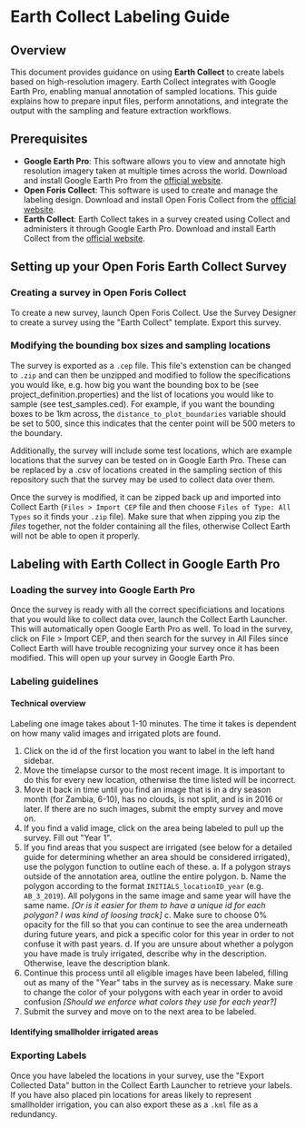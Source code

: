 # Earth Collect Labeling Guide

## Overview
This document provides guidance on using **Earth Collect** to create labels based on high-resolution imagery. Earth Collect integrates with Google Earth Pro, enabling manual annotation of sampled locations. This guide explains how to prepare input files, perform annotations, and integrate the output with the sampling and feature extraction workflows.

## Prerequisites
- **Google Earth Pro**: This software allows you to view and annotate high resolution imagery taken at multiple times across the world. Download and install Google Earth Pro from the [official website](https://www.google.com/earth/about/versions/).
- **Open Foris Collect**: This software is used to create and manage the labeling design. Download and install Open Foris Collect from the [official website](https://openforis.org/solutions/collect/).
- **Earth Collect**: Earth Collect takes in a survey created using Collect and administers it through Google Earth Pro. Download and install Earth Collect from the [official website](https://openforis.org/solutions/collect-earth/).

## Setting up your Open Foris Earth Collect Survey

### Creating a survey in Open Foris Collect
To create a new survey, launch Open Foris Collect. Use the Survey Designer to create a survey using the "Earth Collect" template. Export this survey.

### Modifying the bounding box sizes and sampling locations
The survey is exported as a `.cep` file. This file's extenstion can be changed to `.zip` and can then be unzipped and modified to follow the specifications you would like, e.g. how big you want the bounding box to be (see project_definition.properties) and the list of locations you would like to sample (see test_samples.ced). For example, if you want the bounding boxes to be 1km across, the `distance_to_plot_boundaries` variable should be set to 500, since this indicates that the center point will be 500 meters to the boundary. 

Additionally, the survey will include some test locations, which are example locations that the survey can be tested on in Google Earth Pro. These can be replaced by a .csv of locations created in the sampling section of this repository such that the survey may be used to collect data over them. 

Once the survey is modified, it can be zipped back up and imported into Collect Earth (`Files > Import CEP` file and then choose `Files of Type: All Types` so it finds your `.zip` file). Make sure that when zipping you zip the *files* together, not the folder containing all the files, otherwise Collect Earth will not be able to open it properly. 

## Labeling with Earth Collect in Google Earth Pro

### Loading the survey into Google Earth Pro
Once the survey is ready with all the correct specificiations and locations that you would like to collect data over, launch the Collect Earth Launcher. This will automatically open Google Earth Pro as well. To load in the survey, click on File > Import CEP, and then search for the survey in All Files since Collect Earth will have trouble recognizing your survey once it has been modified. This will open up your survey in Google Earth Pro. 

### Labeling guidelines

#### Technical overview
Labeling one image takes about 1-10 minutes. The time it takes is dependent on how many valid images and irrigated plots are found. 

1. Click on the id of the first location you want to label in the left hand sidebar.
2. Move the timelapse cursor to the most recent image. It is important to do this for every new location, otherwise the time listed will be incorrect. 
3. Move it back in time until you find an image that is in a dry season month (for Zambia, 6-10), has no clouds, is not split, and is in 2016 or later. If there are no such images, submit the empty survey and move on. 
4. If you find a valid image, click on the area being labeled to pull up the survey. Fill out "Year 1".
5. If you find areas that you suspect are irrigated (see below for a detailed guide for determining whether an area should be considered irrigated), use the polygon function to outline each of these.
   a. If a polygon strays outside of the annotation area, outline the entire polygon. 
   b. Name the polygon according to the format `INITIALS_locationID_year` (e.g. `AB_3_2019`). All polygons in the same image and same year will have the same name. *[Or is it easier for them to have a unique id for each polygon? I was kind of loosing track]*
   c. Make sure to choose 0% opacity for the fill so that you can continue to see the area underneath during future years, and pick a specific color for this year in order to not confuse it with past years.
   d. If you are unsure about whether a polygon you have made is truly irrigated, describe why in the description. Otherwise, leave the description blank. 
7. Continue this process until all eligible images have been labeled, filling out as many of the "Year" tabs in the survey as is necessary. Make sure to change the color of your polygons with each year in order to avoid confusion *[Should we enforce what colors they use for each year?]*
8. Submit the survey and move on to the next area to be labeled.

#### Identifying smallholder irrigated areas

### Exporting Labels
Once you have labeled the locations in your survey, use the "Export Collected Data" button in the Collect Earth Launcher to retrieve your labels. If you have also placed pin locations for areas likely to represent smallholder irrigation, you can also export these as a `.kml` file as a redundancy. 
